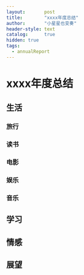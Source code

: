 ```yaml
---
layout:       post
title:        "xxxx年度总结"
author:       "小星星也变奏"
header-style: text
catalog:      true
hidden: true
tags:
  - annualReport
---
```


# xxxx年度总结

## 生活

### 旅行

### 读书

### 电影

### 娱乐

### 音乐

## 学习

## 情感

## 展望
